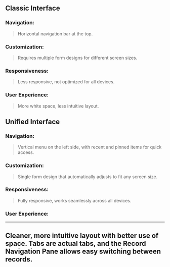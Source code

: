 ## Classic Interface

### Navigation: 
> Horizontal navigation bar at the top.

### Customization:
> Requires multiple form designs for different screen sizes.

### Responsiveness: 
> Less responsive, not optimized for all devices.

### User Experience:
> More white space, less intuitive layout.


## Unified Interface

### Navigation: 
> Vertical menu on the left side, with recent and pinned items for quick access.

### Customization: 
> Single form design that automatically adjusts to fit any screen size.

### Responsiveness: 
> Fully responsive, works seamlessly across all devices.

### User Experience: 

----
Cleaner, more intuitive layout with better use of space. Tabs are actual tabs, and the Record Navigation Pane allows easy switching between records.
----